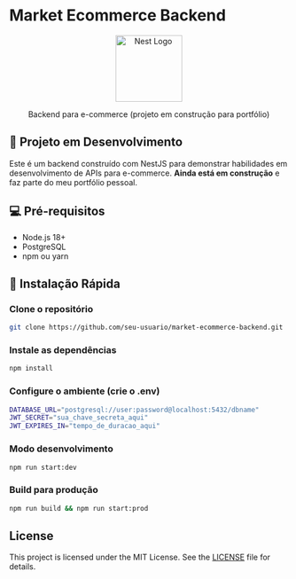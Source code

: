 # Market Ecommerce Backend

<p align="center">
  <a href="http://nestjs.com/" target="blank"><img src="https://nestjs.com/img/logo-small.svg" width="120" alt="Nest Logo" /></a>
</p>

<p align="center">Backend para e-commerce (projeto em construção para portfólio)</p>

## 🚧 Projeto em Desenvolvimento

Este é um backend construído com NestJS para demonstrar habilidades em desenvolvimento de APIs para e-commerce. **Ainda está em construção** e faz parte do meu portfólio pessoal.

## 💻 Pré-requisitos

- Node.js 18+
- PostgreSQL
- npm ou yarn

## 🔧 Instalação Rápida

### Clone o repositório
```bash
git clone https://github.com/seu-usuario/market-ecommerce-backend.git
```
### Instale as dependências
```bash
npm install
```

### Configure o ambiente (crie o .env)
```bash
DATABASE_URL="postgresql://user:password@localhost:5432/dbname"
JWT_SECRET="sua_chave_secreta_aqui"
JWT_EXPIRES_IN="tempo_de_duracao_aqui"
```
### Modo desenvolvimento
```bash
npm run start:dev
```

### Build para produção
```bash
npm run build && npm run start:prod
```

## License

This project is licensed under the MIT License. See the [LICENSE](LICENSE) file for details.
